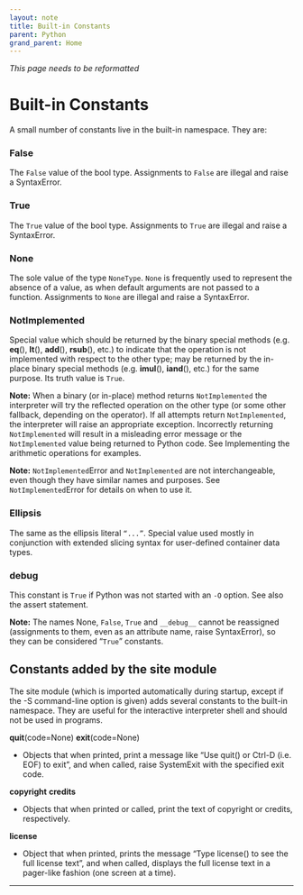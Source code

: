 ```yaml
---
layout: note
title: Built-in Constants
parent: Python
grand_parent: Home
---
```


_This page needs to be reformatted_

# Built-in Constants

A small number of constants live in the built-in namespace. They are:

### False

The `False` value of the bool type. Assignments to `False` are illegal and raise a SyntaxError.

### True

The `True` value of the bool type. Assignments to `True` are illegal and raise a SyntaxError.

### None

The sole value of the type `NoneType`. `None` is frequently used to represent the absence of a value, as when default arguments are not passed to a function. Assignments to `None` are illegal and raise a SyntaxError.

### NotImplemented

Special value which should be returned by the binary special methods (e.g. **eq**(), **lt**(), **add**(), **rsub**(), etc.) to indicate that the operation is not implemented with respect to the other type; may be returned by the in-place binary special methods (e.g. **imul**(), **iand**(), etc.) for the same purpose. Its truth value is `True`.

**Note:** When a binary (or in-place) method returns `NotImplemented` the interpreter will try the reflected operation on the other type (or some other fallback, depending on the operator). If all attempts return `NotImplemented`, the interpreter will raise an appropriate exception. Incorrectly returning `NotImplemented` will result in a misleading error message or the `NotImplemented` value being returned to Python code.
See Implementing the arithmetic operations for examples.

**Note:** `NotImplemented`Error and `NotImplemented` are not interchangeable, even though they have similar names and purposes. See `NotImplemented`Error for details on when to use it.

### Ellipsis

The same as the ellipsis literal `“...”`. Special value used mostly in conjunction with extended slicing syntax for user-defined container data types.

### **debug**

This constant is `True` if Python was not started with an `-O` option. See also the assert statement.

**Note:** The names None, `False`, `True` and `__debug__` cannot be reassigned (assignments to them, even as an attribute name, raise SyntaxError), so they can be considered “`True`” constants.

## Constants added by the site module

The site module (which is imported automatically during startup, except if the -S command-line option is given) adds several constants to the built-in namespace. They are useful for the interactive interpreter shell and should not be used in programs.

**quit**(code=None)
**exit**(code=None)

- Objects that when printed, print a message like “Use quit() or Ctrl-D (i.e. EOF) to exit”, and when called, raise SystemExit with the specified exit code.

**copyright**
**credits**

- Objects that when printed or called, print the text of copyright or credits, respectively.

**license**

- Object that when printed, prints the message “Type license() to see the full license text”, and when called, displays the full license text in a pager-like fashion (one screen at a time).

---
